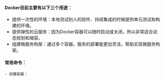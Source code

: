 #### Docker目前主要有以下三个用途：

- 提供一次性的环境：本地测试别人的软件、持续集成的时候提供单元测试和构建的环境。
- 提供弹性的云服务：因为Docker容器可以随时启动或关闭，所以非常适合动态规划和缩容。
- 组建微服务构架：通过多个容器，服务的部署能更加灵活，帮助实现微服务构架。

#### 常用命令：
    - 创建容器：
        